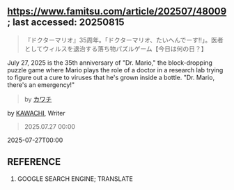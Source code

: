 ## https://www.famitsu.com/article/202507/48009; last accessed: 20250815

> 『ドクターマリオ』35周年。「ドクターマリオ、たいへんでーす!!」。医者としてウィルスを退治する落ち物パズルゲーム【今日は何の日？】

July 27, 2025 is the 35th anniversary of "Dr. Mario," the block-dropping puzzle game where Mario plays the role of a doctor in a research lab trying to figure out a cure to viruses that he's grown inside a bottle. "Dr. Mario, there's an emergency!"

> by [カワチ](https://www.famitsu.com/author/26/page/1)

by [KAWACHI](https://www.famitsu.com/author/26/page/1), Writer

> 2025.07.27 00:00

2025-07-27T00:00

## REFERENCE

1) GOOGLE SEARCH ENGINE; TRANSLATE